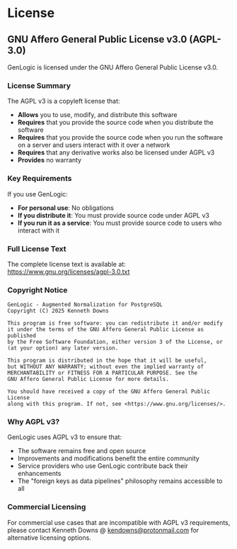 # License

## GNU Affero General Public License v3.0 (AGPL-3.0)

GenLogic is licensed under the GNU Affero General Public License v3.0.

### License Summary

The AGPL v3 is a copyleft license that:

- **Allows** you to use, modify, and distribute this software
- **Requires** that you provide the source code when you distribute the software
- **Requires** that you provide the source code when you run the software on a server and users interact with it over a network
- **Requires** that any derivative works also be licensed under AGPL v3
- **Provides** no warranty

### Key Requirements

If you use GenLogic:
- **For personal use**: No obligations
- **If you distribute it**: You must provide source code under AGPL v3
- **If you run it as a service**: You must provide source code to users who interact with it

### Full License Text

The complete license text is available at:
https://www.gnu.org/licenses/agpl-3.0.txt

### Copyright Notice

```
GenLogic - Augmented Normalization for PostgreSQL
Copyright (C) 2025 Kenneth Downs

This program is free software: you can redistribute it and/or modify
it under the terms of the GNU Affero General Public License as published
by the Free Software Foundation, either version 3 of the License, or
(at your option) any later version.

This program is distributed in the hope that it will be useful,
but WITHOUT ANY WARRANTY; without even the implied warranty of
MERCHANTABILITY or FITNESS FOR A PARTICULAR PURPOSE. See the
GNU Affero General Public License for more details.

You should have received a copy of the GNU Affero General Public License
along with this program. If not, see <https://www.gnu.org/licenses/>.
```

### Why AGPL v3?

GenLogic uses AGPL v3 to ensure that:
- The software remains free and open source
- Improvements and modifications benefit the entire community
- Service providers who use GenLogic contribute back their enhancements
- The "foreign keys as data pipelines" philosophy remains accessible to all

### Commercial Licensing

For commercial use cases that are incompatible with AGPL v3 requirements, please
 contact Kenneth Downs @ kendowns@protonmail.com for alternative licensing options.
